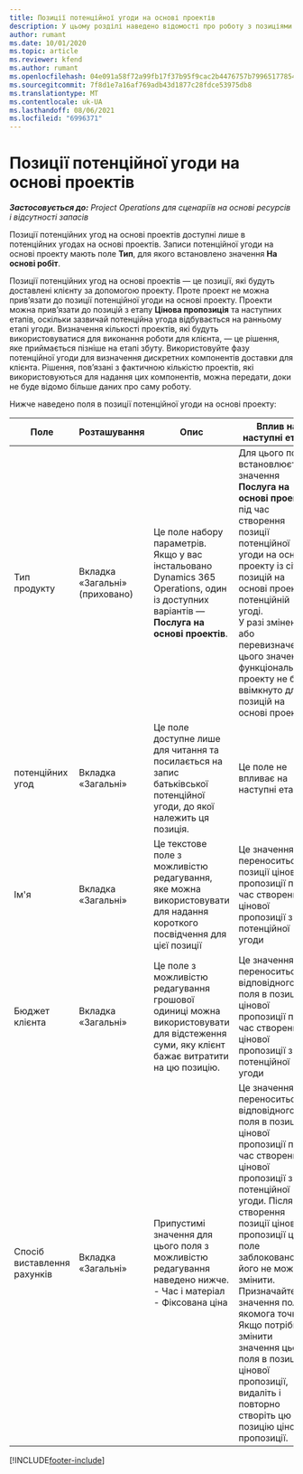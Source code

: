 ```yaml
---
title: Позиції потенційної угоди на основі проектів
description: У цьому розділі наведено відомості про роботу з позиціями потенційних угод на основі проектів.
author: rumant
ms.date: 10/01/2020
ms.topic: article
ms.reviewer: kfend
ms.author: rumant
ms.openlocfilehash: 04e091a58f72a99fb17f37b95f9cac2b4476757b79965177854423361f416d51
ms.sourcegitcommit: 7f8d1e7a16af769adb43d1877c28fdce53975db8
ms.translationtype: MT
ms.contentlocale: uk-UA
ms.lasthandoff: 08/06/2021
ms.locfileid: "6996371"
---
```

# <a name="project-based-opportunity-lines"></a>Позиції потенційної угоди на основі проектів

_**Застосовується до:** Project Operations для сценаріїв на основі ресурсів і відсутності запасів_


Позиції потенційних угод на основі проектів доступні лише в потенційних угодах на основі проектів. Записи потенційної угоди на основі проекту мають поле **Тип**, для якого встановлено значення **На основі робіт**.

Позиції потенційних угод на основі проектів — це позиції, які будуть доставлені клієнту за допомогою проекту. Проте проект не можна прив’язати до позиції потенційної угоди на основі проекту. Проекти можна прив’язати до позицій з етапу **Цінова пропозиція** та наступних етапів, оскільки зазвичай потенційна угода відбувається на ранньому етапі угоди. Визначення кількості проектів, які будуть використовуватися для виконання роботи для клієнта, — це рішення, яке приймається пізніше на етапі збуту. Використовуйте фазу потенційної угоди для визначення дискретних компонентів доставки для клієнта. Рішення, пов’язані з фактичною кількістю проектів, які використовуються для надання цих компонентів, можна передати, доки не буде відомо більше даних про саму роботу.

Нижче наведено поля в позиції потенційної угоди на основі проекту:

| **Поле** | **Розташування** | **Опис** | **Вплив на наступні етапи** |
| --- | --- | --- | --- |
| Тип продукту | Вкладка «Загальні» (приховано) | Це поле набору параметрів. Якщо у вас інстальовано Dynamics 365 Operations, один із доступних варіантів — **Послуга на основі проектів**.  | Для цього поля встановлюється значення **Послуга на основі проектів** під час створення позиції потенційної угоди на основі проекту із сітки позицій на основі проектів у потенційній угоді. <br> У разі змінення або перевизначення цього значення функціональність проекту не буде ввімкнуто для позицій на основі проекту. |
| потенційних угод | Вкладка «Загальні» | Це поле доступне лише для читання та посилається на запис батьківської потенційної угоди, до якої належить ця позиція. | Це поле не впливає на наступні етапи. |
| Ім'я | Вкладка «Загальні» | Це текстове поле з можливістю редагування, яке можна використовувати для надання короткого посвідчення для цієї позиції | Це значення переноситься до позиції цінової пропозиції під час створення цінової пропозиції з цієї потенційної угоди |
| Бюджет клієнта | Вкладка «Загальні» | Це поле з можливістю редагування грошової одиниці можна використовувати для відстеження суми, яку клієнт бажає витратити на цю позицію. | Це значення переноситься до відповідного поля в позиції цінової пропозиції під час створення цінової пропозиції з цієї потенційної угоди |
| Спосіб виставлення рахунків | Вкладка «Загальні» | Припустимі значення для цього поля з можливістю редагування наведено нижче.</br>- Час і матеріал</br>- Фіксована ціна | Це значення переноситься до відповідного поля в позиції цінової пропозиції під час створення цінової пропозиції з цієї потенційної угоди. Після створення позиції цінової пропозиції це поле заблоковано та його не можна змінити. Призначайте це значення поля якомога точніше. Якщо потрібно змінити значення цього поля в позиції цінової пропозиції, видаліть і повторно створіть цю позицію цінової пропозиції. |


[!INCLUDE[footer-include](../includes/footer-banner.md)]